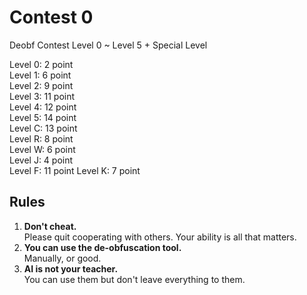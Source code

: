 # Contest 0
Deobf Contest Level 0 ~ Level 5 + Special Level

Level 0: 2 point  
Level 1: 6 point  
Level 2: 9 point  
Level 3: 11 point  
Level 4: 12 point  
Level 5: 14 point  
Level C: 13 point  
Level R: 8 point  
Level W: 6 point  
Level J: 4 point  
Level F: 11 point
Level K: 7 point

## Rules
1. **Don't cheat.**  
   Please quit cooperating with others. 
   Your ability is all that matters.
2. **You can use the de-obfuscation tool.**  
   Manually, or good.
3. **AI is not your teacher.**  
   You can use them but don't leave everything to them.
